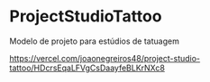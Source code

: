 # ProjectStudioTattoo
Modelo de projeto para estúdios de tatuagem

https://vercel.com/joaonegreiros48/project-studio-tattoo/HDcrsEqaLFVgCsDaayfeBLKrNXc8
